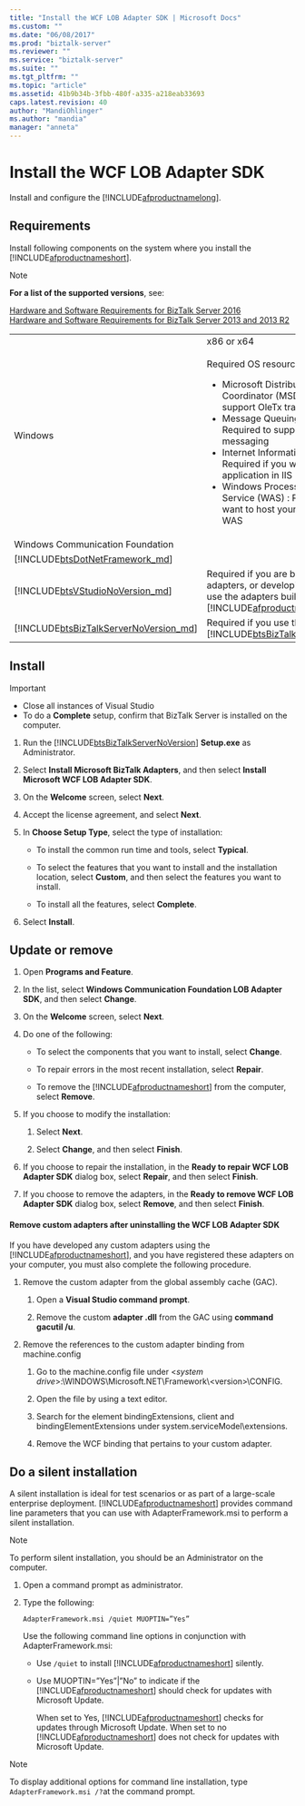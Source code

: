 ```yaml
---
title: "Install the WCF LOB Adapter SDK | Microsoft Docs"
ms.custom: ""
ms.date: "06/08/2017"
ms.prod: "biztalk-server"
ms.reviewer: ""
ms.service: "biztalk-server"
ms.suite: ""
ms.tgt_pltfrm: ""
ms.topic: "article"
ms.assetid: 41b9b34b-3fbb-480f-a335-a218eab33693
caps.latest.revision: 40
author: "MandiOhlinger"
ms.author: "mandia"
manager: "anneta"
---
```

# Install the WCF LOB Adapter SDK
Install and configure the [!INCLUDE[afproductnamelong](../../includes/afproductnamelong-md.md)]. 
  
## Requirements 
Install following components on the system where you install the [!INCLUDE[afproductnameshort](../../includes/afproductnameshort-md.md)]. 

> [!NOTE]
> **For a list of the supported versions**, see: 
> 
> [Hardware and Software Requirements for BizTalk Server 2016](../../install-and-config-guides/hardware-and-software-requirements-for-biztalk-server-2016.md)  
> [Hardware and Software Requirements for BizTalk Server 2013 and 2013 R2](../../install-and-config-guides/hardware-and-software-requirements-for-biztalk-server-2013-and-2013-r2.md)
 
 | | | 
 | --- | --- |
 | Windows | x86 or x64 <br/><br/>Required OS resources include:<br/> <ul><li>Microsoft Distributed Transaction Coordinator (MSDTC) : Required to support OleTx transactions</li><li>Message Queuing (MSMQ) : Required to support reliable messaging</li><li>Internet Information Services (IIS) : Required if you want to host your application in IIS</li><li>Windows Process Activation Service (WAS) : Required if you want to host your application in WAS</li></ul> |
 |Windows Communication Foundation| | 
 | [!INCLUDE[btsDotNetFramework_md](../../includes/btsdotnetframework-md.md)] | | 
 | [!INCLUDE[btsVStudioNoVersion_md](../../includes/btsvstudionoversion-md.md)] | Required if you are building custom adapters, or developing solutions that use the adapters built with the [!INCLUDE[afproductnameshort](../../includes/afproductnameshort-md.md)]. |
| [!INCLUDE[btsBizTalkServerNoVersion_md](../../includes/btsbiztalkservernoversion-md.md)] | Required if you use the adapters with [!INCLUDE[btsBizTalkServerNoVersion](../../includes/btsbiztalkservernoversion-md.md)].  |


  
## Install

> [!IMPORTANT]
> * Close all instances of Visual Studio
> * To do a **Complete** setup, confirm that BizTalk Server is installed on the computer.  
  
1.  Run the [!INCLUDE[btsBizTalkServerNoVersion](../../includes/btsbiztalkservernoversion-md.md)] **Setup.exe** as Administrator.
  
2.  Select **Install Microsoft BizTalk Adapters**, and then select **Install Microsoft WCF LOB Adapter SDK**.  
  
3.  On the **Welcome** screen, select **Next**.  
  
4.  Accept the license agreement, and select **Next**.  
  
5.  In **Choose Setup Type**, select the type of installation:  
  
    -   To install the common run time and tools, select **Typical**.  
  
    -   To select the features that you want to install and the installation location, select **Custom**, and then select the features you want to install.  
  
    -   To install all the features, select **Complete**.  
  
6.  Select **Install**.  
  
## Update or remove
  
1.  Open **Programs and Feature**. 
  
2.  In the list, select **Windows Communication Foundation LOB Adapter SDK**, and then select **Change**.  
  
3.  On the **Welcome** screen, select **Next**.  
  
4.  Do one of the following:  
  
    -   To select the components that you want to install, select **Change**.  
  
    -   To repair errors in the most recent installation, select **Repair**.  
  
    -   To remove the [!INCLUDE[afproductnameshort](../../includes/afproductnameshort-md.md)] from the computer, select **Remove**.  
  
5.  If you choose to modify the installation:  
  
    1.  Select **Next**.  
  
    2.  Select **Change**, and then select **Finish**.  
  
6.  If you choose to repair the installation, in the **Ready to repair WCF LOB Adapter SDK** dialog box, select **Repair**, and then select **Finish**.  
  
7.  If you choose to remove the adapters, in the **Ready to remove WCF LOB Adapter SDK** dialog box, select **Remove**, and then select **Finish**.  
  
  
#### Remove custom adapters after uninstalling the WCF LOB Adapter SDK  

 If you have developed any custom adapters using the [!INCLUDE[afproductnameshort](../../includes/afproductnameshort-md.md)], and you have registered these adapters on your computer, you must also complete the following procedure.  
  
1.  Remove the custom adapter from the global assembly cache (GAC).  
  
    1.  Open a **Visual Studio command prompt**.  
  
    2.  Remove the custom **adapter .dll** from the GAC using **command gacutil /u**.  
  
2.  Remove the references to the custom adapter binding from machine.config  
  
    1.  Go to the machine.config file under \<*system drive*>:\WINDOWS\Microsoft.NET\Framework\\<version\>\CONFIG.  
  
    2.  Open the file by using a text editor.  
  
    3.  Search for the element bindingExtensions, client and bindingElementExtensions under system.serviceModel\extensions.  
  
    4.  Remove the WCF binding that pertains to your custom adapter.  
  
## Do a silent installation  
 A silent installation is ideal for test scenarios or as part of a large-scale enterprise deployment. [!INCLUDE[afproductnameshort](../../includes/afproductnameshort-md.md)] provides command line parameters that you can use with AdapterFramework.msi to perform a silent installation.  
 
> [!NOTE]
>  To perform silent installation, you should be an Administrator on the computer. 

  
1.  Open a command prompt as administrator.  
  
2.  Type the following:
  
    ```  
    AdapterFramework.msi /quiet MUOPTIN=”Yes”  
    ```  
  
    Use the following command line options in conjunction with AdapterFramework.msi:  
  
    * Use `/quiet` to install [!INCLUDE[afproductnameshort](../../includes/afproductnameshort-md.md)] silently.  
  
    * Use MUOPTIN=”Yes”&#124;”No” to indicate if the [!INCLUDE[afproductnameshort](../../includes/afproductnameshort-md.md)] should check for updates with Microsoft Update.  
    
        When set to Yes, [!INCLUDE[afproductnameshort](../../includes/afproductnameshort-md.md)] checks for updates through Microsoft Update. When set to no [!INCLUDE[afproductnameshort](../../includes/afproductnameshort-md.md)] does not check for updates with Microsoft Update.  
  
> [!NOTE]
>  To display additional options for command line installation, type `AdapterFramework.msi /?`at the command prompt.  
  
